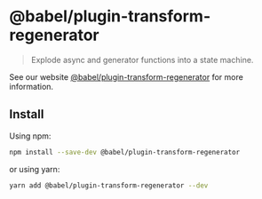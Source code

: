 # @babel/plugin-transform-regenerator

> Explode async and generator functions into a state machine.

See our website [@babel/plugin-transform-regenerator](https://babeljs.io/docs/babel-plugin-transform-regenerator) for more information.

## Install

Using npm:

```sh
npm install --save-dev @babel/plugin-transform-regenerator
```

or using yarn:

```sh
yarn add @babel/plugin-transform-regenerator --dev
```
